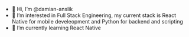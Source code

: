 - 👋 Hi, I’m @damian-anslik
- 👀 I’m interested in Full Stack Engineering, my current stack is React Native for mobile develeopment and Python for backend and scripting
- 🌱 I’m currently learning React Native

<!---
damian-anslik/damian-anslik is a ✨ special ✨ repository because its `README.md` (this file) appears on your GitHub profile.
You can click the Preview link to take a look at your changes.
--->
